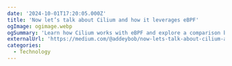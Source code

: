 ```yaml
---
date: '2024-10-01T17:20:05.000Z'
title: 'Now let’s talk about Cilium and how it leverages eBPF'
ogImage: ogimage.webp
ogSummary: 'Learn how Cilium works with eBPF and explore a comparison between CIlium and AWS VPC CNI'
externalUrl: 'https://medium.com/@addeybob/now-lets-talk-about-cilium-and-how-it-leverages-ebpf-e36bfd98ff53'
categories:
  - Technology
---
```

